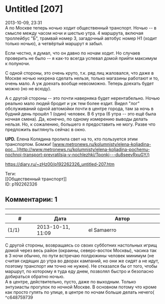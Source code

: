 Untitled [207]
==============

  
2013-10-09, 23:31  
 А по Москве теперь ночью ходит общественный транспорт. Ночью -- в смысле между часом ночи и шестью утра. 4 маршрута, включая троллейбус "Б", трамвай номер 3, загадочный автобус номер Н1 (ходит только ночью), а четвёртый маршрут я забыл.   
   
 Если честно, я думал, что он давно по ночам ходит. Но случаев проверить не было -- я как-то всегда успевал домой прийти максимум к полуночи.   
   
 С одной стороны, это очень круто, т.к. ряд лиц жаловался, что даже в Москве ночью нихрена сделать нельзя, только магазины работают и то, очень мало. А уж доехать вообще невозможно. Теперь доехать будет можно (но не всюду).   
   
 А с другой стороны -- это почти наверняка будет нерентабельно. Ночью реально мало людей бродит и уж тем более ездит. Видел "лог" обслуживаний одной автомойки почти в центре города, там за ночь в будний день прошёл 1 (один) человек. В 6 утра (6 утра -- это ещё была ночная смена). Да, конечно, по одному измерению выводы делать нельзя. Но, к сожалению, большего я предоставить не могу. Разве что предложить выглянуть сейчас в окно.   
   
  **UPD.**  Елена Колядина пролила свет на то, кто пользуется этим транспортом. Бомжи!  [www.metronews.ru/kolumnisty/elena-koljadina-poc...](http://www.metronews.ru/kolumnisty/elena-koljadina-pochemu-nochnoj-transport-prevratilsja-v-nochlezhki/Tponkj---du8seevRxuGY/)    
  
<https://diary.ru/~zHz00/p192262326_untitled-207.htm>  
  
Теги:  
[[Общественный транспорт]]  
ID: p192262326  


Комментарии: 1
--------------

  


---



|         #         |              Дата              |                     Автор                     |           ID           |
| --- | --- | --- | --- |
| (1/1) | 2013-10-11, 11:09 | el Samaerro | c648759739 |

  
 С другой стороны, возвращаясь со своих субботних настольных игрищ домой через весь район (окраины, северо-восток Москвы), часика так в 3 ночи обычно, по пути встречаю полдюжины человек минимум (не считая сидящих до утра во дворах кампаний, но они же сидят а не идут, поэтому транспорт им точно не нужен). Не отказался бы от того, чтобы маршрут, по которому я туда еду днем, позволял быстро и безопасно добираться обратно ночью.   
 А в центре, действительно, пусто, даже по выходным. Только энтузиасты прогулок по ночной Москве. В основном потому что кроме как просто гулять по улице, в центре по ночам больше делать нечего(   
 ^c648759739